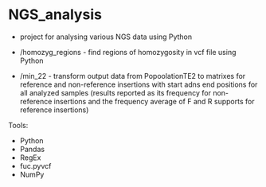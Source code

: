 # NGS_analysis

 - project for analysing various NGS data using Python
 
 - /homozyg_regions - find regions of homozygosity in vcf file using Python
 - /min_22 - transform output data from PopoolationTE2 to matrixes for reference and non-reference insertions with start adns end positions for all analyzed samples (results reported as its frequency for non-reference insertions and the frequency average of F and R supports for reference insertions)
 
 Tools:
 - Python
 - Pandas
 - RegEx
 - fuc.pyvcf
 - NumPy
